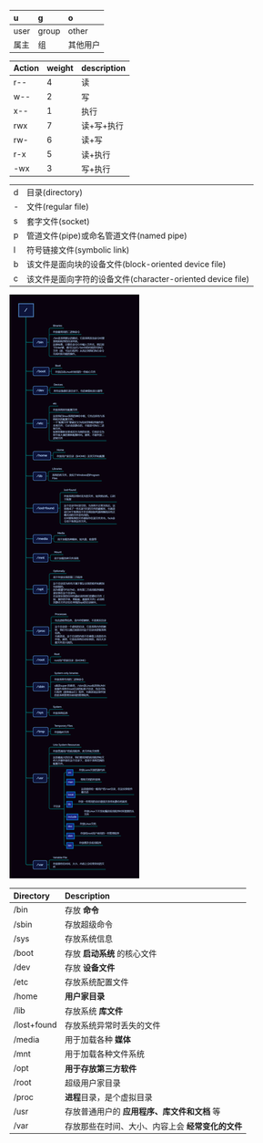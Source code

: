 

| u    | g     | o        |
|:-----|:------|:---------|
| user | group | other    |
| 属主 | 组    | 其他用户 |


| Action | weight | description |
|:-------|:-------|:------------|
| r--    | 4      | 读          |
| w--    | 2      | 写          |
| x--    | 1      | 执行        |
| rwx    | 7      | 读+写+执行  |
| rw-    | 6      | 读+写       |
| r-x    | 5      | 读+执行     |
| -wx    | 3      | 写+执行     |

|   |                                                            |
|:--|:-----------------------------------------------------------|
| d | 目录(directory)                                            |
| - | 文件(regular file)                                         |
| s | 套字文件(socket)                                           |
| p | 管道文件(pipe)或命名管道文件(named pipe)                   |
| l | 符号链接文件(symbolic link)                                |
| b | 该文件是面向块的设备文件(block-oriented device file)       |
| c | 该文件是面向字符的设备文件(character-oriented device file) |



![Linux目录](IMG/20201005161201638_16079.png)




| Directory   | Description                                     |
|:------------|:------------------------------------------------|
| /bin        | 存放 **命令**                                   |
| /sbin       | 存放超级命令                                    |
| /sys        | 存放系统信息                                    |
| /boot       | 存放 **启动系统** 的核心文件                    |
| /dev        | 存放 **设备文件**                               |
| /etc        | 存放系统配置文件                                |
| /home       | **用户家目录**                                  |
| /lib        | 存放系统 **库文件**                             |
| /lost+found | 存放系统异常时丢失的文件                        |
| /media      | 用于加载各种 **媒体**                           |
| /mnt        | 用于加载各种文件系统                            |
| /opt        | **用于存放第三方软件**                          |
| /root       | 超级用户家目录                                  |
| /proc       | **进程**目录，是个虚拟目录                       |
| /usr        | 存放普通用户的 **应用程序、库文件和文档** 等     |
| /var        | 存放那些在时间、大小、内容上会 **经常变化的文件** |

